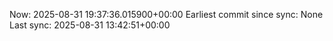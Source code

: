 Now: 2025-08-31 19:37:36.015900+00:00 Earliest commit since sync: None Last sync: 2025-08-31 13:42:51+00:00
